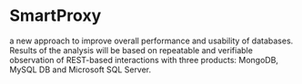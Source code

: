 # SmartProxy
a new approach to improve overall performance and usability of databases. Results of the analysis will be based on repeatable and verifiable observation of REST-based interactions with three products: MongoDB, MySQL DB and Microsoft SQL Server.
